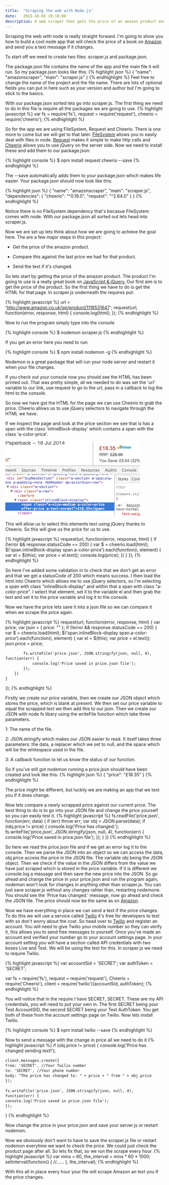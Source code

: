 ```yaml
---
title:  "Scraping the web with Node.js"
date:   2015-10-03 19:18:00
description: A web scraper that gets the price of an amazon product and send me an sms if it changes
---
```

Scraping the web with node is really straight forward. I'm going to show you
how to build a cool node app that will check the price of a book on
<a class='external' target="_blank" href="http://www.amazon.co.uk/dp/1118531647/?tag=timmknightgit-21">Amazon</a> 
and send you a text message if it changes.

To start off we need to create two files: scraper.js and package.json.

The package.json file contains the name of the app and the main file it will run.
So my package.json looks like this:
{% highlight json %}
{
    "name": "amazonscraper",
    "main": "scraper.js"
}
{% endhighlight %}
Feel free to change the name of the project and the file name. There are lots of optional fields you can put
in here such as your version and author but I'm going to stick to the basics.

With our package.json sorted lets go into scraper.js. The first thing we need to do in this file
is require all the packages we are going to use.
{% highlight javascript %}
var fs = require('fs'),
    request = require('request'),
    cheerio = require('cheerio');
{% endhighlight %}

So for the app we are using FileSystem, Request and Cheerio. There is one more to come but
we will get to that later. <a class='external' target="_blank" href="https://nodejs.org/api/fs.html">FileSystem</a> 
 allows you to easily deal with files in node. <a class='external' target="_blank"  href="https://github.com/request/request">Request</a> makes it simple to make http calls and
 <a class='external' target="_blank" href="https://github.com/Cheeriojs/Cheerio">Cheerio</a> allows you to use 
 jQuery on the server side. Now we need to install these and add them to our package.json:

{% highlight console %}
$ npm install request cheerio --save
{% endhighlight %}

The --save automatically adds them to your package.json which makes life easier. Your package.json should now look like this:

{% highlight json %}
{
	"name": "amazonscraper",
	"main": "scraper.js",
	"dependencies": {
	    "cheerio": "^0.19.0",
	    "request": "^2.64.0"
    }
}
{% endhighlight %}

Notice there is no FileSystem dependency that's becasue FileSystem comes with node. With our package.json all sorted out lets head into scraper.js.

Now we are set up lets think about how we are going to achieve the goal here. The are a few major steps in this project:


- Get the price of the amazon product.


- Compare this against the last price we had for that product.


- Send the text if it's changed.

So lets start by getting the price of the amazon product. The product I'm going to use
is a really great book on
<a class='external' target="_blank" href="http://www.amazon.co.uk/dp/1118531647/?tag=timmknightgit-21">JavaScript & jQuery.</a>
Our first aim is to get the price of the product. So the first thing we have to do is get the HTML for that
page. In scraper.js underneath the requires put:

{% highlight javascript %}
	url = 'http://www.amazon.co.uk/gp/product/1118531647';
	request(url, function(error, response, html) {
		console.log(html);
	});
{% endhighlight %}

Now to run the program simply type into the console

{% highlight console %}
$ nodemon scraper.js
{% endhighlight %}

If you get an error here you need to run:

{% highlight console %}
$ npm install nodemon -g
{% endhighlight %}

Nodemon is a great package that will run your node server and restart it when your file changes.

If you check out your console now you should see the HTML has been printed out.
That was pretty simple, all we needed to do was set the 'url' variable to our link,
use request to go to the url, pass in a callback to log the html to the console.

So now we have got the HTML for the page we can use Cheerio to grab the price.
 Cheerio allows us to use jQuery selectors to navigate through the HTML we have.

If we inspect the page and look at the price section we see that is has a span with the class 'inlineBlock-display' which contains a span with the class 'a-color-price'.

<img class="imagecenter" src="/assets/images/amazonprice.png" style="height:236px;width:428px;" alt="">

This will allow us to select this elements text using jQuery thanks to Cheerio. So this will give us the price for us to use.


{% highlight javascript %}
request(url, function(error, response, html) {
	if (!error && response.statusCode == 200) {
		var $ = cheerio.load(html);
		$('span.inlineBlock-display span.a-color-price').each(function(i, element) {
			var el = $(this);
			var price = el.text();
			console.log(price);
		})
	}
});
{% endhighlight %}

So here I've added some validation in to check that we don't get an error and that we get a statusCode of 200 which means success. I then load
the html into Cheerio which allows me to use jQuery selectors, so I'm selecting a span with class "inlineBlock-display" and within that a span with class "a-color-price".
I select that element, set it to the variable el and then grab the text and set it
to the price variable and log it to the console.

Now we have the price lets save it into a json file so we can compare it when we scrape the price again.

{% highlight javascript %}
request(url, function(error, response, html) {
    var price;
    var json = {
        price: ""
    };
    if (!error && response.statusCode == 200) {
        var $ = cheerio.load(html);
        $('span.inlineBlock-display span.a-color-price').each(function(i, element) {
            var el = $(this);
            var price = el.text();
            json.price = price;

            fs.writeFile('price.json', JSON.stringify(json, null, 4), function(err) {
                console.log('Price saved in price.json file');
            });
        })
    }
});
{% endhighlight %}

Firstly we create our price variable, then we create our JSON object which stores the price, which is blank at present.
 We then set our price variable to equal the scrapped text
we then add this to our json. Then we create our JSON with node fs libary
 using the writeFile function which take three parameters.


1: The name of the file.


2: JSON.stringify which makes our JSON easier to read. It itself takes three parameters: the data, a replacer which we set to null, and the space which will be the whitespace used in the file.


3: A callback function to let us know the status of our function.

So if you've still got nodemon running a price.json should have been created and look like this:
{% highlight json %}
{
    "price": "£18.35"
}
{% endhighlight %}

The price might be different, but luckily we are making an app that we text you if it does change.

Now lets compare a newly scrapped price against our current price. The best thing to do is to go into your
JSON file and change the price yourself so you can easily test it.
{% highlight javascript %}
fs.readFile('price.json', function(err, data) {
    if (err) throw err;
    var obj = JSON.parse(data);
    if (obj.price != price) {
        console.log('Price has changed.');
        fs.writeFile('price.json', JSON.stringify(json, null, 4), function(err) {
            console.log('Price saved in price.json file');
        });
    }
})
{% endhighlight %}

So here we read the price.json file and if we get an error log it to the console. Then we parse the JSON into an object
so we can access the data, obj.price access the price in the JSON file. The variable obj being the JSON object. Then we check if the value
in the JSON differs from the value we have just scraped which is stored in the price variable. If it is different we console.log a message
and then save the new price into the JSON. So go ahead and change the price in your price.json and run the program again, nodemon won't look for
changes in anything other than scraper.js. You can just save scraper.js without any changes rahter than,
restarting nodemone. You should see the 'Price has changed.' message, now go ahead and check the JSON file. The price should now be the same as on <a class='external' target="_blank" href="http://www.amazon.co.uk/dp/1118531647/?tag=timmknightgit-21">Amazon</a>.

Now we have everything in place we can send a text if the price changes. To do this we will use a service called <a class='external' target="_blank" href="https://www.twilio.com/">Twilio</a> it's free for developers to test with so don't worry about the cost.
So head over to <a class='external' target="_blank" href="https://www.twilio.com/">Twilio</a> and register an account. You will need to give Twilio your mobile number so they can verify it, this allows you to send free messages to yourself. Once you've made an account and verified your number go to your account
settings page. In your account setting you will have a section called API credentials with two boxes Live and Test. We will be using the test for this. In scraper.js we need to require Twilio.

{% highlight javascript %}
var accountSid = 'SECRET';
var authToken  = 'SECRET';

var fs = require('fs'),
    request = require('request'),
    Cheerio = require('Cheerio'),
    client = require('twilio')(accountSid, authToken);
{% endhighlight %}

You will notice that in the require I have SECRET, SECRET. These are my API credentials, you will need to put your own in.
The first SECRET being your Test AccountSID, the second SECRET being your Test AuthToken. You get both of these from the account settings page on Twilio. Now lets install Twilio.


{% highlight console %}
$ npm install twilio --save
{% endhighlight %}

Now to send a message with the change in price all we need to do it
{% highlight javascript %}
if (obj.price != price) {
	console.log('Price has changed sending text!');

	client.messages.create({
	from: 'SECRET', //Your Twilio number
	to: 'SECRET', //Your phone number
	body: "The price has changed to: " + price + " from " + obj.price
	});

	fs.writeFile('price.json', JSON.stringify(json, null, 4), function(err) {
	console.log('Price saved in price.json file');
	});
}
{% endhighlight %}

Now change the price in your price.json and save your server.js or restart nodemon.


Now we obviously don't want to have to save the scraper.js file or restart nodemon everytime we want to check the price. We could just check the product page after all.
So lets fix that, so we run the scrape every hour.
{% highlight javascript %}
var mins = 60,
    the_interval = mins * 60 * 1000;
setInterval(function() {
	//......
}, the_interval);
{% endhighlight %}

With this all in place every hour your file will scrape Amazon an text you if the price changes.
